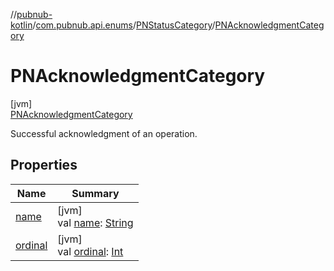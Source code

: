 //[pubnub-kotlin](../../../../index.md)/[com.pubnub.api.enums](../../index.md)/[PNStatusCategory](../index.md)/[PNAcknowledgmentCategory](index.md)

# PNAcknowledgmentCategory

[jvm]\
[PNAcknowledgmentCategory](index.md)

Successful acknowledgment of an operation.

## Properties

| Name | Summary |
|---|---|
| [name](../../../com.pubnub.api.models.consumer.objects.membership/-p-n-channel-details-level/-c-h-a-n-n-e-l_-w-i-t-h_-c-u-s-t-o-m/index.md#-372974862%2FProperties%2F-1216412040) | [jvm]<br>val [name](../../../com.pubnub.api.models.consumer.objects.membership/-p-n-channel-details-level/-c-h-a-n-n-e-l_-w-i-t-h_-c-u-s-t-o-m/index.md#-372974862%2FProperties%2F-1216412040): [String](https://kotlinlang.org/api/latest/jvm/stdlib/kotlin/-string/index.html) |
| [ordinal](../../../com.pubnub.api.models.consumer.objects.membership/-p-n-channel-details-level/-c-h-a-n-n-e-l_-w-i-t-h_-c-u-s-t-o-m/index.md#-739389684%2FProperties%2F-1216412040) | [jvm]<br>val [ordinal](../../../com.pubnub.api.models.consumer.objects.membership/-p-n-channel-details-level/-c-h-a-n-n-e-l_-w-i-t-h_-c-u-s-t-o-m/index.md#-739389684%2FProperties%2F-1216412040): [Int](https://kotlinlang.org/api/latest/jvm/stdlib/kotlin/-int/index.html) |
